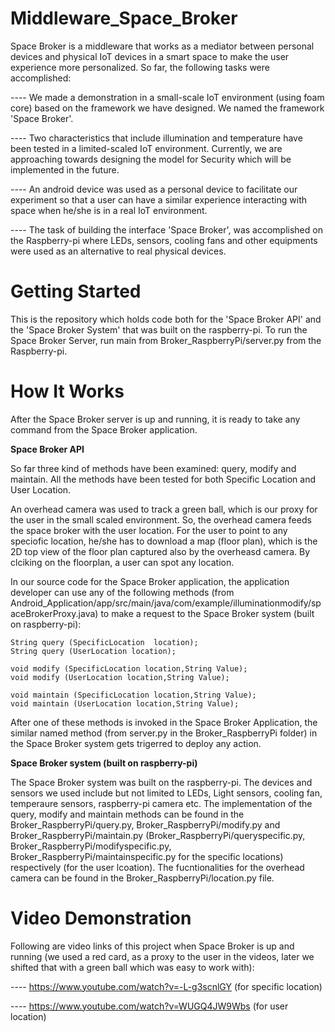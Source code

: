 # Middleware_Space_Broker

Space Broker is a middleware that  works as a mediator between personal devices and physical IoT devices in a smart space to make the user experience more personalized. So far, the following tasks were accomplished:

---- We made a demonstration in a small-scale IoT environment (using foam core) based on the framework we have designed. We named the framework 'Space Broker'.

---- Two characteristics that include illumination and temperature have been tested in a limited-scaled IoT environment. 
Currently, we are approaching towards designing the model for Security which will be implemented in the future.

---- An android device was used as a personal device to facilitate our experiment so that a user can have a similar experience interacting with space when he/she is in a real IoT environment. 

---- The task of building the interface 'Space Broker', was accomplished on the Raspberry-pi where LEDs, sensors, cooling fans and other equipments were used as an alternative to real physical devices.

# Getting Started

This is the repository which holds code both for the 'Space Broker API' and the 'Space Broker System' that was built on the raspberry-pi. 
To run the Space Broker Server, run main from Broker_RaspberryPi/server.py from the Raspberry-pi.

# How It Works

After the Space Broker server is up and running, it is ready to take any command from the Space Broker application.

**Space Broker API**

So far three kind of methods have been examined: query, modify and maintain. All the methods have been tested for both Specific Location and User Location. 

An overhead camera was used to track a green ball, which is our proxy for the user in the small scaled environment. So, the overhead camera feeds the space broker with the user location. For the user to point to any speciofic location, he/she has to download a map (floor plan), which is the 2D top view of the floor plan captured also by the overheasd camera. By clciking on the floorplan, a user can spot any location.

In our source code for the Space Broker application, the application developer can use any of the following methods (from Android_Application/app/src/main/java/com/example/illuminationmodify/spaceBrokerProxy.java) to make a request to the Space Broker system (built on raspberry-pi):


    String query (SpecificLocation  location);
    String query (UserLocation location);

    void modify (SpecificLocation location,String Value);
    void modify (UserLocation location,String Value);

    void maintain (SpecificLocation location,String Value);
    void maintain (UserLocation location,String Value);

After one of these methods is invoked in the Space Broker Application, the similar named method (from server.py in the Broker_RaspberryPi folder) in the Space Broker system gets trigerred to deploy any action.   

**Space Broker system (built on raspberry-pi)**

The Space Broker system was built on the raspberry-pi. The devices and sensors we used include but not limited to LEDs, Light sensors, cooling fan, temperaure sensors, raspberry-pi camera etc. The implementation of the query, modify and maintain methods can be found in the Broker_RaspberryPi/query.py, Broker_RaspberryPi/modify.py and Broker_RaspberryPi/maintain.py  (Broker_RaspberryPi/queryspecific.py, Broker_RaspberryPi/modifyspecific.py, Broker_RaspberryPi/maintainspecific.py for the specific locations) respectively (for the user lcoation). The fucntionalities for the overhead camera can be found in the Broker_RaspberryPi/location.py file. 

# Video Demonstration

Following are video links of this project when Space Broker is up and running (we used a red card, as a proxy to the user in the videos, later we shifted that with a green ball which was easy to work with):

---- https://www.youtube.com/watch?v=-L-g3scnlGY (for specific location)

---- https://www.youtube.com/watch?v=WUGQ4JW9Wbs (for user location)


